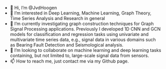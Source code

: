 - 👋 Hi, I’m @JvdHoogen
- 👀 I’m interested in Deep Learning, Machine Learning, Graph Theory, Time Series Analysis and Research in general
- 🌱 I’m currently investigating graph construction techniques for Graph Signal Processing applications. Previously I developed 1D CNN and GCN models for classification and regression tasks using univariate and multivariate time series data, e.g., signal data in various domains such as Bearing Fault Detection and Seismological analysis.  
- 💞️ I’m looking to collaborate on machine learning and deep learning tasks containing, but not limited to, large-scale signal data from sensors. 
- 📫 How to reach me, just contact me via my Github page.

<!---
JvdHoogen/JvdHoogen is a ✨ special ✨ repository because its `README.md` (this file) appears on your GitHub profile.
You can click the Preview link to take a look at your changes.
--->

